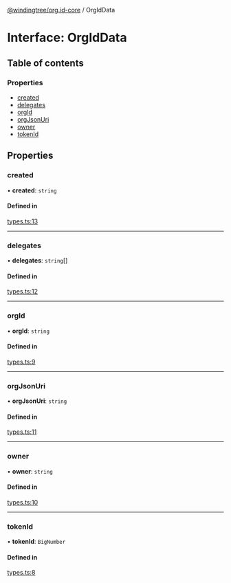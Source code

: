 [@windingtree/org.id-core](../README.md) / OrgIdData

# Interface: OrgIdData

## Table of contents

### Properties

- [created](OrgIdData.md#created)
- [delegates](OrgIdData.md#delegates)
- [orgId](OrgIdData.md#orgid)
- [orgJsonUri](OrgIdData.md#orgjsonuri)
- [owner](OrgIdData.md#owner)
- [tokenId](OrgIdData.md#tokenid)

## Properties

### created

• **created**: `string`

#### Defined in

[types.ts:13](https://github.com/windingtree/org.id-sdk/blob/239e892/packages/core/src/types.ts#L13)

___

### delegates

• **delegates**: `string`[]

#### Defined in

[types.ts:12](https://github.com/windingtree/org.id-sdk/blob/239e892/packages/core/src/types.ts#L12)

___

### orgId

• **orgId**: `string`

#### Defined in

[types.ts:9](https://github.com/windingtree/org.id-sdk/blob/239e892/packages/core/src/types.ts#L9)

___

### orgJsonUri

• **orgJsonUri**: `string`

#### Defined in

[types.ts:11](https://github.com/windingtree/org.id-sdk/blob/239e892/packages/core/src/types.ts#L11)

___

### owner

• **owner**: `string`

#### Defined in

[types.ts:10](https://github.com/windingtree/org.id-sdk/blob/239e892/packages/core/src/types.ts#L10)

___

### tokenId

• **tokenId**: `BigNumber`

#### Defined in

[types.ts:8](https://github.com/windingtree/org.id-sdk/blob/239e892/packages/core/src/types.ts#L8)
